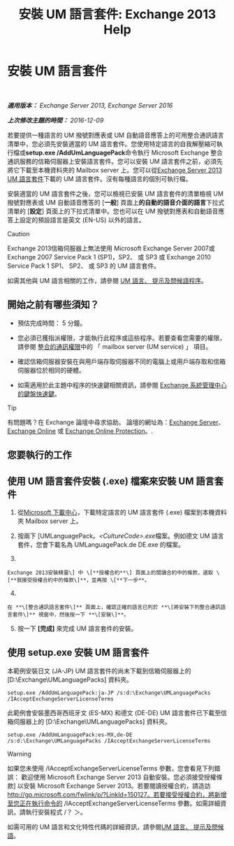 ﻿---
title: '安裝 UM 語言套件: Exchange 2013 Help'
TOCTitle: 安裝 UM 語言套件
ms:assetid: ed14ffa5-c9b0-4367-b5da-564024b360ff
ms:mtpsurl: https://technet.microsoft.com/zh-tw/library/Dd876951(v=EXCHG.150)
ms:contentKeyID: 50474536
ms.date: 05/21/2018
mtps_version: v=EXCHG.150
ms.translationtype: MT
---

# 安裝 UM 語言套件

 

_**適用版本：** Exchange Server 2013, Exchange Server 2016_

_**上次修改主題的時間：** 2016-12-09_

若要提供一種語言的 UM 撥號對應表或 UM 自動語音應答上的可用整合通訊語言清單中，您必須先安裝適當的 UM 語言套件。您使用特定語言的自我解壓縮可執行檔或**setup.exe /AddUmLanguagePack**命令執行 Microsoft Exchange 整合通訊服務的信箱伺服器上安裝語言套件。您可以安裝 UM 語言套件之前，必須先將它下載至本機資料夾的 Mailbox server 上。您可以從[Exchange Server 2013 UM 語言套件](https://go.microsoft.com/fwlink/p/?linkid=266542)下載的 UM 語言套件。沒有每種語言的個別可執行檔。

安裝適當的 UM 語言套件之後，您可以檢視已安裝 UM 語言套件的清單檢視 UM 撥號對應表或 UM 自動語音應答的 \[**一般**\] 頁面上**的自動的語音介面的語言**下拉式清單的 \[**設定**\] 頁面上的下拉式清單中。您也可以在 UM 撥號對應表和自動語音應答上設定的預設語言是英文 (EN-US) 以外的語言。


> [!CAUTION]  
> Exchange 2013信箱伺服器上無法使用 Microsoft Exchange Server 2007或Exchange 2007 Service Pack 1 (SP1)，SP2、 或 SP3 或 Exchange 2010 Service Pack 1 SP1、 SP2、 或 SP3 的 UM 語言套件。




如需其他與 UM 語言相關的工作，請參閱 [UM 語言、 提示及問候語程序](um-languages-prompts-and-greetings-procedures-exchange-2013-help.md)。

## 開始之前有哪些須知？

  - 預估完成時間： 5 分鐘。

  - 您必須已獲指派權限，才能執行此程序或這些程序。若要查看您需要的權限，請參閱 [整合的通訊權限](unified-messaging-permissions-exchange-2013-help.md)中的 「 mailbox server (UM service) 」 項目。

  - 確認信箱伺服器安裝在與用戶端存取伺服器不同的電腦上或用戶端存取和信箱伺服器位於相同的硬體。

  - 如需適用於此主題中程序的快速鍵相關資訊，請參閱 [Exchange 系統管理中心的鍵盤快速鍵](keyboard-shortcuts-in-the-exchange-admin-center-exchange-online-protection-help.md)。


> [!TIP]  
> 有問題嗎？在 Exchange 論壇中尋求協助。 論壇的網址為：<a href="https://go.microsoft.com/fwlink/p/?linkid=60612">Exchange Server</a>、 <a href="https://go.microsoft.com/fwlink/p/?linkid=267542">Exchange Online</a> 或 <a href="https://go.microsoft.com/fwlink/p/?linkid=285351">Exchange Online Protection</a>。.




## 您要執行的工作

## 使用 UM 語言套件安裝 (.exe) 檔案來安裝 UM 語言套件

1.  從[Microsoft 下載中心](https://go.microsoft.com/fwlink/p/?linkid=266542)，下載特定語言的 UM 語言套件 (.exe) 檔案到本機資料夾 Mailbox server 上。

2.  按兩下 \[UMLanguagePack。*\<CultureCode\>.exe*檔案。例如德文 UM 語言套件，您會下載名為 UMLanguagePack.de DE.exe 的檔案。

3.  
    
    Exchange 2013安裝精靈\] 中 \[**授權合約**\] 頁面上的閱讀合約中的條款，選取 \[**我接受授權合約中的條款\]**，並再按 \[**下一步**。

4.  
    
    在 **\[整合通訊語言套件\]** 頁面上，確認正確的語言已列於 **\[將安裝下列整合通訊語言套件\]** 視窗中，然後按一下 **\[安裝\]**。

5.  按一下 **\[完成\]** 來完成 UM 語言套件的安裝。

## 使用 setup.exe 安裝 UM 語言套件

本範例安裝日文 (JA-JP) UM 語言套件的尚未下載到信箱伺服器上的 \[D:\\Exchange\\UMLanguagePacks\] 資料夾。

    setup.exe /AddUmLanguagePack:ja-JP /s:d:\Exchange\UMLanguagePacks /IAcceptExchangeServerLicenseTerms

此範例會安裝墨西哥西班牙文 (ES-MX) 和德文 (DE-DE) UM 語言套件已下載至信箱伺服器上的 \[D:\\Exchange\\UMLanguagePacks\] 資料夾。

    setup.exe /AddUmLanguagePack:es-MX,de-DE /s:d:\Exchange\UMLanguagePacks /IAcceptExchangeServerLicenseTerms


> [!WARNING]  
> 如果您未使用 /IAcceptExchangeServerLicenseTerms 參數，您會看見下列錯誤： 歡迎使用 Microsoft Exchange Server 2013 自動安裝。您必須接受授權條款] 以安裝 Microsoft Exchange Server 2013。若要閱讀授權合約，請造訪 http://go.microsoft.com/fwlink/p/?LinkId=150127。若要接受授權合約，將新增至您正在執行命令的 /IAcceptExchangeServerLicenseTerms 參數。如需詳細資訊，請執行安裝程式 /？ ＞。




如需可用的 UM 語言和文化特性代碼的詳細資訊，請參閱[UM 語言、 提示及問候語](um-languages-prompts-and-greetings-exchange-2013-help.md)。

